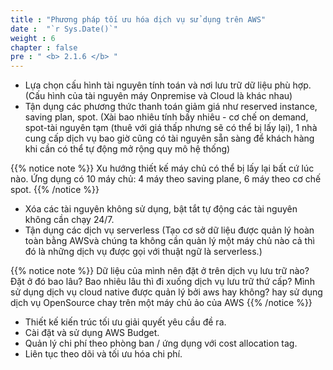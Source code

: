 ```yaml
---
title : "Phương pháp tối ưu hóa dịch vụ sử dụng trên AWS"
date :  "`r Sys.Date()`" 
weight : 6
chapter : false
pre : " <b> 2.1.6 </b> "
---
```


- Lựa chọn cấu hình tài nguyên tính toán và nơi lưu trữ dữ liệu phù hợp. (Cấu hình của tài nguyên máy Onpremise và Cloud là khác nhau)
- Tận dụng các phương thức thanh toán giảm giá như reserved instance, saving plan, spot. (Xài bao nhiêu tính bấy nhiêu - cơ chế on demand, spot-tài nguyên tạm (thuê với giá thấp nhưng  sẽ có thể bị lấy lại),  1 nhà cung cấp dịch vụ bao giờ cũng có tài nguyên sẵn sàng để khách hàng khi cần có thể tự động mở rộng quy mô hệ thống)

{{% notice note %}}
Xu hướng thiết kế máy chủ có thể bị lấy lại bất cứ lúc nào.
Ứng dụng có 10 máy chủ: 4 máy theo saving plane, 6 máy theo cơ chế spot.
{{% /notice %}}

- Xóa các tài nguyên không sử dụng, bật tắt tự động các tài nguyên không cần chạy 24/7.
- Tận dụng các dịch vụ serverless (Tạo cơ sở dữ liệu được quản lý hoàn toàn bằng AWSvà chúng ta không cần quản lý một máy chủ nào cả thì đó là những dịch vụ được gọi với thuật ngữ là serverless.)


{{% notice note %}}
Dữ liệu của mình nên đặt ở trên dịch vụ lưu trữ nào?
Đặt ở đó bao lâu? Bao nhiêu lâu thì đi xuống dịch vụ lưu trữ thứ cấp?
Mình sử dụng dịch vụ cloud native được quản lý bởi aws hay không? hay sử dụng dịch vụ OpenSource chay trên một máy chủ ảo của AWS
{{% /notice %}}

- Thiết kế kiến trúc tối ưu giải quyết yêu cầu đề ra.
- Cài đặt và sử dụng AWS Budget.
- Quản lý chi phí theo phòng ban / ứng dụng với cost allocation tag.
- Liên tục theo dõi và tối ưu hóa chi phí.